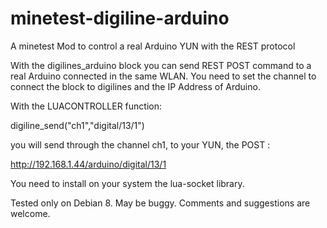 # minetest-digiline-arduino
A minetest Mod to control a real Arduino YUN with the REST protocol

With the digilines_arduino block you can send REST POST command to a real Arduino connected in the same WLAN.
You need to set the channel to connect the block to digilines and the IP Address of Arduino.

With the LUACONTROLLER function:

digiline_send("ch1","digital/13/1") 

you will send through the channel ch1, to your YUN, the POST :  

http://192.168.1.44/arduino/digital/13/1

You need to install on your system the lua-socket library.


Tested only on Debian 8. May be buggy. Comments and suggestions are welcome.
